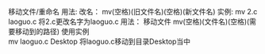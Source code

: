 移动文件/重命名
用法: 
		改名：
				mv(空格)(旧文件名)(空格)(新文件名)
		实例: 
				mv 2.c laoguo.c
				将2.c更改名字为laoguo.c
				用法： 
						移动文件 
								mv(空格)(文件名)(空格)(需要移动到的路径)
						使用实例		
								mv laoguo.c Desktop
								将laoguo.c移动到目录Desktop当中